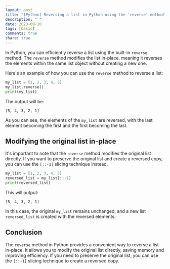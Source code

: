 ```yaml
---
layout: post
title: "[Python] Reversing a list in Python using the 'reverse' method"
description: " "
date: 2023-09-10
tags: [basic]
comments: true
share: true
---
```


In Python, you can efficiently reverse a list using the built-in `reverse` method. The `reverse` method modifies the list in-place, meaning it reverses the elements within the same list object without creating a new one.

Here's an example of how you can use the `reverse` method to reverse a list:

```python
my_list = [1, 2, 3, 4, 5]
my_list.reverse()
print(my_list)
```

The output will be:

```
[5, 4, 3, 2, 1]
```

As you can see, the elements of the `my_list` are reversed, with the last element becoming the first and the first becoming the last.

## Modifying the original list in-place

It's important to note that the `reverse` method modifies the original list directly. If you want to preserve the original list and create a reversed copy, you can use the `[::-1]` slicing technique instead.

```python
my_list = [1, 2, 3, 4, 5]
reversed_list = my_list[::-1]
print(reversed_list)
```

This will output:

```
[5, 4, 3, 2, 1]
```

In this case, the original `my_list` remains unchanged, and a new list `reversed_list` is created with the reversed elements.

## Conclusion

The `reverse` method in Python provides a convenient way to reverse a list in-place. It allows you to modify the original list directly, saving memory and improving efficiency. If you need to preserve the original list, you can use the `[::-1]` slicing technique to create a reversed copy.
